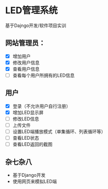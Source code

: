 # LED管理系统
基于Dajngo开发/软件项目实训

## 网站管理员：
- [x] 增加用户
- [x] 修改用户信息
- [x] 查看用户信息
- [ ] 查看每个用户所拥有的LED信息

## 用户
- [x] 登录（不允许用户自行注册）
- [x] 增加LED显示屏
- [ ] 修改LED信息
- [ ] 上传文件
- [ ] 设置LED端播放模式（单集循环、列表循环等）
- [ ] 查看LED状态
- [ ] 查看LED返回的截图

## 杂七杂八
- 基于Django开发
- 使用网页来模拟LED端
